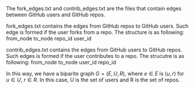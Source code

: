 The fork_edges.txt and contrib_edges.txt are the files that contain edges between GitHub
users and GitHub repos. 

fork_edges.txt contains the edges from GitHub repos to GitHub users. Such edge is formed if 
the user forks from a repo.
The structure is as following:
from_node   to_node
repo_id     user_id

contrib_edges.txt contains the edges from GitHub users to GitHub repos. Such edges is formed
if the user contributes to a repo.
The strucutre is as following:
from_node   to_node
user_id     repo_id

In this way, we have a biparite graph $G = (E, U, R)$, where $e \in E$ is $(u,r)$ for  $u \in U$, $r \in R$. In this case, U is the set of users and R is the set of repos.
